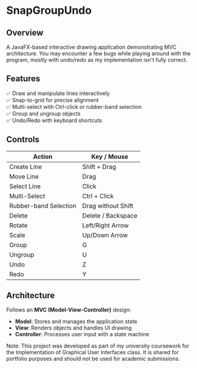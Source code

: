 # **SnapGroupUndo**

## **Overview**
A JavaFX-based interactive drawing application demonstrating MVC architecture. You may encounter a few bugs while playing around with the program, mostly with undo/redo as my implementation isn't fully correct.
## **Features**
✅ Draw and manipulate lines interactively  
✅ Snap-to-grid for precise alignment  
✅ Multi-select with Ctrl-click or rubber-band selection  
✅ Group and ungroup objects  
✅ Undo/Redo with keyboard shortcuts  

## **Controls**

| Action               | Key / Mouse         |
|----------------------|--------------------|
| Create Line         | Shift + Drag       |
| Move Line           | Drag               |
| Select Line         | Click              |
| Multi-Select        | Ctrl + Click       |
| Rubber-band Selection | Drag without Shift |
| Delete              | Delete / Backspace |
| Rotate              | Left/Right Arrow   |
| Scale               | Up/Down Arrow      |
| Group               | G                  |
| Ungroup             | U                  |
| Undo                | Z                  |
| Redo                | Y                  |

## **Architecture**
Follows an **MVC (Model-View-Controller)** design:
- **Model**: Stores and manages the application state  
- **View**: Renders objects and handles UI drawing  
- **Controller**: Processes user input with a state machine

Note: This project was developed as part of my university coursework for the Implementation of Graphical User Interfaces class. It is shared for portfolio purposes and should not be used for academic submissions.
